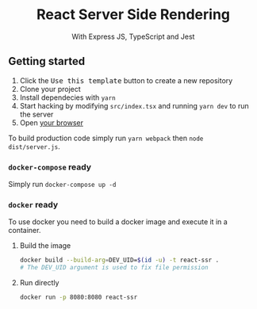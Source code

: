 <h1 align="center">React Server Side Rendering</h1>
<p align="center">With Express JS, TypeScript and Jest</p>

## Getting started

1. Click the <kbd>Use this template</kbd> button to create a new repository
2. Clone your project
3. Install dependecies with `yarn`
4. Start hacking by modifying `src/index.tsx` and running `yarn dev` to run the server
5. Open <a target="_blank" href="http://127.0.0.1:8080/">your browser</a>

To build production code simply run `yarn webpack` then `node dist/server.js`.

### `docker-compose` ready

Simply run `docker-compose up -d`

### `docker` ready

To use docker you need to build a docker image and execute it in a container.

1. Build the image

   ```bash
   docker build --build-arg=DEV_UID=$(id -u) -t react-ssr .
   # The DEV_UID argument is used to fix file permission
   ```

2. Run directly

   ```bash
   docker run -p 8080:8080 react-ssr
   ```
